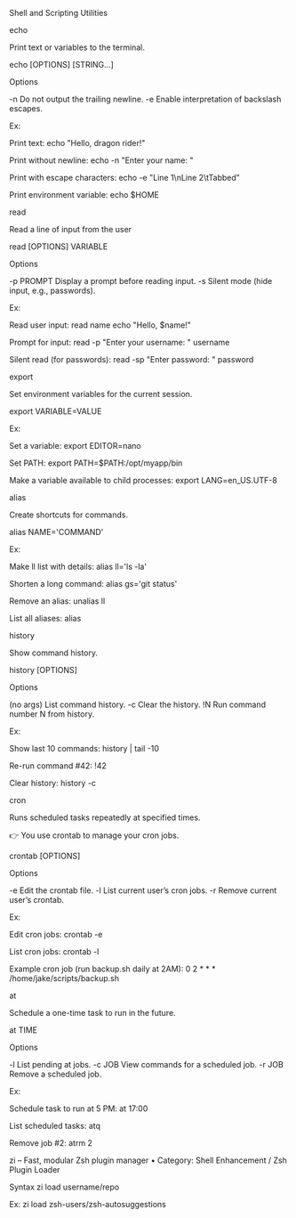Shell and Scripting Utilities

echo

Print text or variables to the terminal.

echo [OPTIONS] [STRING...]

Options

-n	Do not output the trailing newline.
-e	Enable interpretation of backslash escapes.

Ex:

 Print text:
echo "Hello, dragon rider!"

 Print without newline:
echo -n "Enter your name: "

Print with escape characters:
echo -e "Line 1\nLine 2\tTabbed"

Print environment variable:
echo $HOME


read

Read a line of input from the user

read [OPTIONS] VARIABLE

Options

-p PROMPT	Display a prompt before reading input.
-s	Silent mode (hide input, e.g., passwords).

Ex:

Read user input:
read name
echo "Hello, $name!"

Prompt for input:
read -p "Enter your username: " username

Silent read (for passwords):
read -sp "Enter password: " password



export

Set environment variables for the current session.

export VARIABLE=VALUE

Ex:

Set a variable:
export EDITOR=nano

Set PATH:
export PATH=$PATH:/opt/myapp/bin

Make a variable available to child processes:
export LANG=en_US.UTF-8



alias

Create shortcuts for commands.

alias NAME='COMMAND'

Ex:

Make ll list with details:
alias ll='ls -la'

Shorten a long command:
alias gs='git status'

Remove an alias:
unalias ll

List all aliases:
alias



history

Show command history.


history [OPTIONS]

Options

(no args)	List command history.
-c	Clear the history.
!N	Run command number N from history.

Ex:

 Show last 10 commands:
history | tail -10

 Re-run command #42:
!42

Clear history:
history -c



cron

Runs scheduled tasks repeatedly at specified times.

👉 You use crontab to manage your cron jobs.

crontab [OPTIONS]

Options

-e	Edit the crontab file.
-l	List current user’s cron jobs.
-r	Remove current user’s crontab.

Ex:

Edit cron jobs:
crontab -e

List cron jobs:
crontab -l

Example cron job (run backup.sh daily at 2AM):
0 2 * * * /home/jake/scripts/backup.sh



at

Schedule a one-time task to run in the future.

at TIME

Options

-l	List pending at jobs.
-c JOB	View commands for a scheduled job.
-r JOB	Remove a scheduled job.

Ex:

Schedule task to run at 5 PM:
at 17:00

List scheduled tasks:
atq

Remove job #2:
atrm 2

zi – Fast, modular Zsh plugin manager
	•	Category: Shell Enhancement / Zsh Plugin Loader

Syntax
zi load username/repo

Ex:
zi load zsh-users/zsh-autosuggestions


